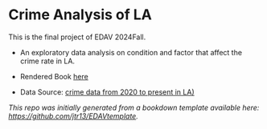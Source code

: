 # Crime Analysis of LA

This is the final project of EDAV 2024Fall.

- An exploratory data analysis on condition and factor that affect the crime rate in LA.

- Rendered Book [here](https://debbiedai07.github.io/EDAV_final_LACrime/)

- Data Source: [crime data from 2020 to present in LA)](https://catalog.data.gov/dataset/crime-data-from-2020-to-present)


*This repo was initially generated from a bookdown template available here: https://github.com/jtr13/EDAVtemplate.*

